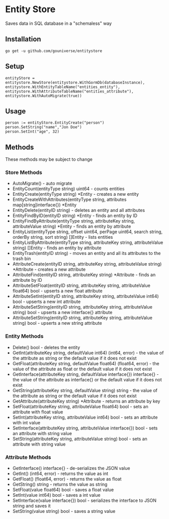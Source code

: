 # Entity Store

Saves data in SQL database in a "schemaless" way

## Installation
```
go get -u github.com/gouniverse/entitystore
```

## Setup

```
entityStore = entitystore.NewStore(entitystore.WithGormDb(databaseInstance), entitystore.WithEntityTableName("entities_entity"), entitystore.WithAttributeTableName("entities_attribute"), entitystore.WithAutoMigrate(true))
```

## Usage

```
person := entityStore.EntityCreate("person")
person.SetString("name","Jon Doe")
person.SetInt("age", 32)
```

## Methods

These methods may be subject to change

### Store Methods

- AutoMigrate() - auto migrate
- EntityCount(entityType string) uint64 - counts entities
- EntityCreate(entityType string) *Entity - creates a new entity
- EntityCreateWithAttributes(entityType string, attributes map[string]interface{}) *Entity
- EntityDelete(entityID string) - deletes an entity and all attributes
- EntityFindByID(entityID string) *Entity - finds an entity by ID
- EntityFindByAttribute(entityType string, attributeKey string, attributeValue string) *Entity - finds an entity by attribute
- EntityList(entityType string, offset uint64, perPage uint64, search string, orderBy string, sort string) []Entity - lists entities
- EntityListByAttribute(entityType string, attributeKey string, attributeValue string) []Entity - finds an entity by attribute
- EntityTrash(entityID string) - moves an entity and all its attributes to the trash bin
- AttributeCreate(entityID string, attributeKey string, attributeValue string) *Attribute - creates a new attribute
- AttributeFind(entityID string, attributeKey string) *Attribute - finds an attribute by ID
- AttributeSetFloat(entityID string, attributeKey string, attributeValue float64) bool - upserts a new float attribute
- AttributeSetInt(entityID string, attributeKey string, attributeValue int64) bool -  upserts a new int attribute
- AttributeSetString(entityID string, attributeKey string, attributeValue string) bool -  upserts a new interface{} attribute
- AttributeSetString(entityID string, attributeKey string, attributeValue string) bool -  upserts a new string attribute

### Entity Methods

- Delete() bool - deletes the entity
- GetInt(attributeKey string, defaultValue int64) (int64, error) - the value of the attribute as string or the default value if it does not exist
- GetFloat(attributeKey string, defaultValue float64) (float64, error) - the value of the attribute as float or the default value if it does not exist
- GetInterface(attributeKey string, defaultValue interface{}) interface{} - the value of the attribute as interface{} or the default value if it does not exist
- GetString(attributeKey string, defaultValue string) string - the value of the attribute as string or the default value if it does not exist
- GetAttribute(attributeKey string) *Attribute - returns an attribute by key
- SetFloat(attributeKey string, attributeValue float64) bool - sets an attribute with float value
- SetInt(attributeKey string, attributeValue int64) bool - sets an attribute with int value
- SetInterface(attributeKey string, attributeValue interface{}) bool - sets an attribute with string value
- SetString(attributeKey string, attributeValue string) bool - sets an attribute with string value

### Attribute Methods

- GetInterface() interface{} - de-serializes the JSON value
- GetInt() (int64, error) - returns the value as int
- GetFloat() (float64, error) - returns the value as float
- GetString() string - returns the value as string
- SetFloat(value float64) bool - saves a float value
- SetInt(value int64) bool - saves a int value
- SetInterface(value interface{}) bool - serializes the interface to JSON string and saves it
- SetString(value string) bool - saves a string value
